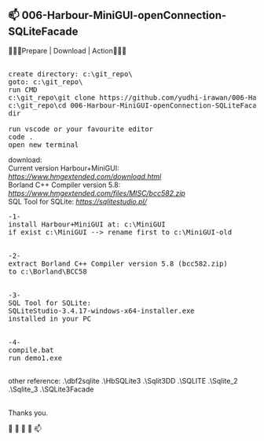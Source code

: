 <h2>📫 006-Harbour-MiniGUI-openConnection-SQLiteFacade</h2>


 💞️💞️💞️<span class="font-weight-bold">Prepare | Download | Action</span>💞️💞️💞️
 <br>
<br>
<pre>
create directory: c:\git_repo\
goto: c:\git_repo\
run CMD
c:\git_repo\git clone https://github.com/yudhi-irawan/006-Harbour-MiniGUI-openConnection-SQLiteFacade.git
c:\git_repo\cd 006-Harbour-MiniGUI-openConnection-SQLiteFacade
dir

run vscode or your favourite editor
code .
open new terminal
</pre>
download:<br>
<span class="font-weight-bold">Current version Harbour+MiniGUI: </span>
<i>	
<a href="https://www.hmgextended.com/download.html">https://www.hmgextended.com/download.html</a>
</i>
<br>
<span class="font-weight-bold">Borland C++ Compiler version 5.8: </span>
<i>	
<a href="https://www.hmgextended.com/files/MISC/bcc582.zip">https://www.hmgextended.com/files/MISC/bcc582.zip</a>
</i>
<br>
<span class="font-weight-bold">SQL Tool for SQLite: </span>
<i>	
<a href="https://sqlitestudio.pl/">https://sqlitestudio.pl/</a>
</i>
<br>
<pre>
-1-
install Harbour+MiniGUI at: c:\MiniGUI
if exist c:\MiniGUI --> rename first to c:\MiniGUI-old


-2-
extract Borland C++ Compiler version 5.8 (bcc582.zip)
to c:\Borland\BCC58


-3-
SQL Tool for SQLite:
SQLiteStudio-3.4.17-windows-x64-installer.exe
installed in your PC


-4-
compile.bat
run demo1.exe

</pre>
 
other reference: 
.\dbf2sqlite
.\HbSQLite3
.\Sqlit3DD
.\SQLITE
.\Sqlite_2
.\Sqlite_3
.\SQLite3Facade
<br><br>
 
 
 Thanks you. 

 👋 👀 🌱 💞️ 📫 